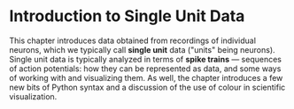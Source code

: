 # Introduction to Single Unit Data

This chapter introduces data obtained from recordings of individual neurons, which we typically call **single unit** data ("units" being neurons). Single unit data is typically analyzed in terms of **spike trains** — sequences of action potentials: how they can be represented as data, and some ways of working with and visualizing them. As well, the chapter introduces a few new bits of Python syntax and a discussion of the use of colour in scientific visualization. 
